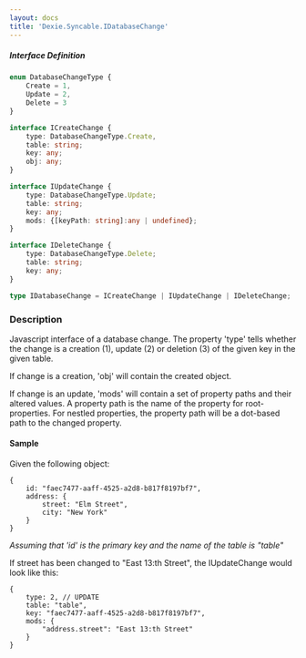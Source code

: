 ```yaml
---
layout: docs
title: 'Dexie.Syncable.IDatabaseChange'
---
```


##### Interface Definition

```typescript
enum DatabaseChangeType {
    Create = 1,
    Update = 2,
    Delete = 3
}

interface ICreateChange {
    type: DatabaseChangeType.Create,
    table: string;
    key: any;
    obj: any;
}

interface IUpdateChange {
    type: DatabaseChangeType.Update;
    table: string;
    key: any;
    mods: {[keyPath: string]:any | undefined};
}

interface IDeleteChange {
    type: DatabaseChangeType.Delete;
    table: string;
    key: any;
}

type IDatabaseChange = ICreateChange | IUpdateChange | IDeleteChange; 

```

### Description
Javascript interface of a database change. The property 'type' tells whether the change is a creation (1), update (2) or deletion (3) of the given key in the given table.

If change is a creation, 'obj' will contain the created object. 

If change is an update, 'mods' will contain a set of property paths and their altered values. A property path is the name of the property for root-properties. For nestled properties, the property path will be a dot-based path to the changed property.

#### Sample
Given the following object:

    {
        id: "faec7477-aaff-4525-a2d8-b817f8197bf7",
        address: {
            street: "Elm Street",
            city: "New York"
        }
    }
_Assuming that 'id' is the primary key and the name of the table is "table"_

If street has been changed to "East 13:th Street", the IUpdateChange would look like this:

    {
        type: 2, // UPDATE
        table: "table",
        key: "faec7477-aaff-4525-a2d8-b817f8197bf7",
        mods: {
            "address.street": "East 13:th Street"
        }
    }


